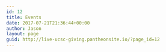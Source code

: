```yaml
---
id: 12
title: Events
date: 2017-07-21T21:36:44+00:00
author: Jason
layout: page
guid: http://live-ucsc-giving.pantheonsite.io/?page_id=12
---
```

